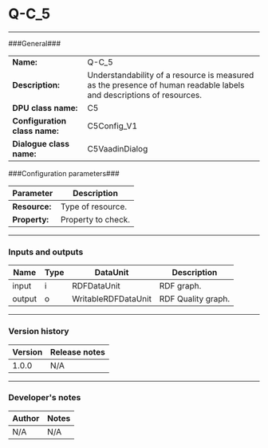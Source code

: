 # Q-C_5 #
----------

###General###

|                              |                                                                                               |
|------------------------------|-----------------------------------------------------------------------------------------------|
|**Name:**                     |Q-C_5 							                                                               |
|**Description:**              |Understandability of a resource is measured as the presence of human readable labels and descriptions of resources.|
|**DPU class name:**           |C5     						                                                               |
|**Configuration class name:** |C5Config_V1                           		                                               |
|**Dialogue class name:**      |C5VaadinDialog                                      					                       |


###Configuration parameters###


|Parameter                     |Description                   |
|------------------------------|------------------------------|
|**Resource:** 	               |Type of resource.             |
|**Property:**		           |Property to check.            |

***

### Inputs and outputs ###

|Name              |Type     |DataUnit                     |Description          |
|------------------|---------|-----------------------------|---------------------|
|input  	       |i 	     |RDFDataUnit 		           |RDF graph.			 |
|output 	       |o 	     |WritableRDFDataUnit 	       |RDF Quality graph.   |

***

### Version history ###

|Version            |Release notes        |
|-------------------|---------------------|
|1.0.0              |N/A                  |

***

### Developer's notes ###

|Author            |Notes                 |
|------------------|----------------------|
|N/A               |N/A                   |